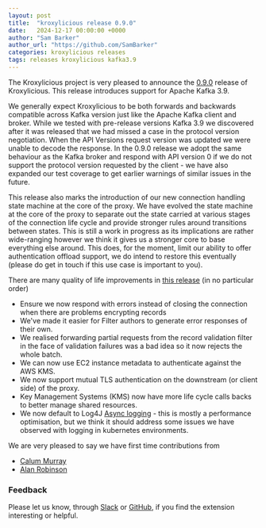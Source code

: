```yaml
---
layout: post
title:  "kroxylicious release 0.9.0"
date:   2024-12-17 00:00:00 +0000
author: "Sam Barker"
author_url: "https://github.com/SamBarker"
categories: kroxylicious releases
tags: releases kroxylicious kafka3.9
---
```


The Kroxylicious project is very pleased to announce the [0.9.0](https://github.com/kroxylicious/kroxylicious/releases/tag/v0.9.0) release of Kroxylicious. This release introduces support for Apache Kafka 3.9. 

We generally expect Kroxylicious to be both forwards and backwards compatible across Kafka version just like the Apache Kafka client and broker. While we tested with pre-release versions Kafka 3.9 we discovered after it was released that we had missed a case in the protocol version negotiation. When the API Versions request version was updated we were unable to decode the response. In the 0.9.0 release we adopt the same behaviour as the Kafka broker and respond with API version 0 if we do not support the protocol version requested by the client - we have also expanded our test coverage to get earlier warnings of similar issues in the future. 

This release also marks the introduction of our new connection handling state machine at the core of the proxy. We have evolved the state machine at the core of the proxy to separate out the state carried at various stages of the connection life cycle and provide stronger rules around transitions between states. This is still a work in progress as its implications are rather wide-ranging however we think it gives us a stronger core to base everything else around. This does, for the moment, limit our ability to offer authentication offload support, we do intend to restore this eventually (please do get in touch if this use case is important to you).

There are many quality of life improvements in [this release](https://github.com/kroxylicious/kroxylicious/releases/tag/v0.9.0) (in no particular order)

- Ensure we now respond with errors instead of closing the connection when there are problems encrypting records 
- We've made it easier for Filter authors to generate error responses of their own.
- We realised forwarding partial requests from the record validation filter in the face of validation failures was a bad idea so it now rejects the whole batch.
- We can now use EC2 instance metadata to authenticate against the AWS KMS. 
- We now support mutual TLS authentication on the downstream (or client side) of the proxy.
- Key Management Systems (KMS) now have more life cycle calls backs to better manage shared resources. 
- We now default to Log4J [Async logging](https://logging.apache.org/log4j/2.x/manual/async.html) - this is mostly a performance optimisation, but we think it should address some issues we have observed with logging in kubernetes environments.

We are very pleased to say we have first time contributions from
- [Calum Murray](https://github.com/Cali0707)
- [Alan Robinson](https://github.com/alanrobinson-dwp)

### Feedback

Please let us know, through [Slack](https://kroxylicious.slack.com) or [GitHub](https://github.com/kroxylicious/kroxylicious/issues), if you find the extension interesting or helpful.
